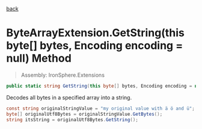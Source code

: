 ﻿

[back](/IronSphere.Extensions/types/ByteArrayExtension)

# ByteArrayExtension.GetString(this byte[] bytes, Encoding encoding = null) Method

> Assembly: IronSphere.Extensions

```csharp
public static string GetString(this byte[] bytes, Encoding encoding = null)
```

Decodes all bytes in a specified array into a string.

```csharp
const string originalStringValue = "my original value with ä ö and ü";
byte[] originalUtf8Bytes = originalStringValue.GetBytes();
string itsString = originalUtf8Bytes.GetString();
``` 